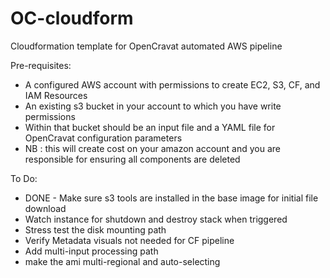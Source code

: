 # OC-cloudform
Cloudformation template for OpenCravat automated AWS pipeline

Pre-requisites:
- A configured AWS account with permissions to create EC2, S3, CF, and IAM Resources
- An existing s3 bucket in your account to which you have write permissions
- Within that bucket should be an input file and a YAML file for OpenCravat configuration parameters
- NB : this will create cost on your amazon account and you are responsible for ensuring all components are deleted

To Do:
- DONE - Make sure s3 tools are installed in the base image for initial file download
- Watch instance for shutdown and destroy stack when triggered
- Stress test the disk mounting path
- Verify Metadata visuals not needed for CF pipeline
- Add multi-input processing path
- make the ami multi-regional and auto-selecting
